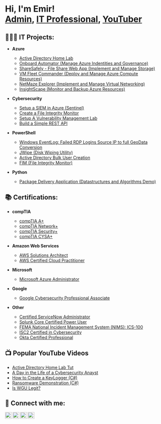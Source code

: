<h1>Hi, I'm Emir! <br/><a href="https://github.com/emirtaylor">Admin</a>, <a href="https://www.linkedin.com/in/emirtaylor/">IT Professional</a>, <a href="https://www.youtube.com/c/emirtaylor">YouTuber</a></h1>

<h2>👨🏾‍💻 IT Projects:</h2>

- <b>Azure</b>
  - [Active Directory Home Lab](https://github.com/emirtaylor/ActiveDirectoryLab)
  - [Onboard Automator (Manage Azure Indentities and Governance)](https://github.com/emirtaylor/Azure-AD/blob/main/onboarder.md)
  - [ShareSafely - File Share Web App (Implement and Manage Storage)](https://github.com/emirtaylor/Azure-AD/blob/main/sharesafely.md)
  - [VM Fleet Commander (Deploy and Manage Azure Compute Resources)](https://github.com/emirtaylor/Azure-AD/blob/main/vmfleetcommander.md)
  - [NetMaze Explorer (Implement and Manage Virtual Networking)](https://github.com/emirtaylor/Azure-AD/blob/main/netmazeexplorer.md)
  - [InsightScape (Monitor and Backup Azure Resources)](https://github.com/emirtaylor/Azure-AD/blob/main/insightscape.md)

- <b>Cybersecurity</b>
  - [Setup a SIEM in Azure (Sentinel)](https://github.com/emirtaylor/ActiveDirectoryLab)
  - [Create a File Integrity Monitor](https://github.com/emirtaylor/Azure-AD/blob/main/onboarder.md)
  - [Setup A Vulnerability Management Lab](https://github.com/emirtaylor/Azure-AD/blob/main/sharesafely.md)
  - [Build a Simple REST API](https://github.com/emirtaylor/Azure-AD/blob/main/vmfleetcommander.md)

- <b>PowerShell</b>
  - [Windows EventLog: Failed RDP Logins Source IP to full GeoData Conversion](https://github.com/joshmadakor1/Sentinel-Lab)
  - [JWipe (Disk Wiping Utility)](https://github.com/joshmadakor1/Jwipe.PowerShell)
  - [Active Directory Bulk User Creation](https://github.com/joshmadakor1/AD_PS)
  - [FIM (File Integrity Monitor)](https://github.com/joshmadakor1/PowerShell-Integrity-FIM)

- <b>Python</b>
  - [Package Delivery Application (Datastructures and Algorithms Demo)](https://github.com/joshmadakor1/Package-Delivery-Pathfinding-Algorithm)

<h2>📚 Certifications:</h2>

- <b>compTIA</b>
  - [compTIA A+](https://github.com/emirtaylor/Sentinel-Lab)
  - [compTIA Network+](https://github.com/emirtaylor/Sentinel-Lab)
  - [compTIA Security+](https://github.com/emirtaylor/Sentinel-Lab)
  - [compTIA CYSA+](https://github.com/emirtaylor/Sentinel-Lab)

- <b>Amazon Web Services</b>
  - [AWS Solutions Architect](https://github.com/emirtaylor/Sentinel-Lab)
  - [AWS Certified Cloud Practitioner](https://github.com/emirtaylor/Sentinel-Lab)

- <b>Microsoft</b>
  - [Microsoft Azure Administrator](https://github.com/emirtaylor/Sentinel-Lab)

- <b>Google</b>
  - [Google Cybersecurity Professional Associate](https://github.com/emirtaylor/Sentinel-Lab)

- <b>Other</b>
  - [Certified ServiceNow Administrator](https://github.com/emirtaylor/Sentinel-Lab)
  - [Splunk Core Certified Power User](https://github.com/emirtaylor/Sentinel-Lab)
  - [FEMA National Incident Management System (NIMS): ICS-100](https://github.com/emirtaylor/Sentinel-Lab)
  - [ISC2 Certified in Cybersecurity](https://github.com/emirtaylor/Sentinel-Lab)
  - [Okta Certified Professional](https://github.com/emirtaylor/Sentinel-Lab)


<h2>📺 Popular YouTube Videos</h2>

- [Active Directory Home Lab Tut](https://www.youtube.com/watch?v=a83ASGn_V_s)
- [A Day in the Life of a Cybersecurity Anayst](https://www.youtube.com/watch?v=uHy3oM7NnoU)
- [How to Create a KeyLogger (C#)](https://www.youtube.com/watch?v=N-L9hklSlNk)
- [Ransomware Demonstration (C#)](https://www.youtube.com/watch?v=OfvdQeh79s0)
- [Is WGU Legit?](https://www.youtube.com/watch?v=E2MwRWxDBkA)

<h2> 🤳 Connect with me:</h2>

[<img align="left" alt="JoshMadakor | YouTube" width="22px" src="https://cdn.jsdelivr.net/npm/simple-icons@v3/icons/youtube.svg" />][youtube]
[<img align="left" alt="JoshMadakor | Twitter" width="22px" src="https://cdn.jsdelivr.net/npm/simple-icons@v3/icons/twitter.svg" />][twitter]
[<img align="left" alt="JoshMadakor | LinkedIn" width="22px" src="https://cdn.jsdelivr.net/npm/simple-icons@v3/icons/linkedin.svg" />][linkedin]
[<img align="left" alt="JoshMadakor | Instagram" width="22px" src="https://cdn.jsdelivr.net/npm/simple-icons@v3/icons/instagram.svg" />][instagram]

[twitter]: https://twitter.com/mirvcle
[youtube]: https://www.youtube.com/c/mirvcle
[instagram]: https://www.instagram.com/mirvcle/
[linkedin]: https://linkedin.com/in/emirtaylor

<!--
**joshmadakor1/joshmadakor1** is a ✨ _special_ ✨ repository because its `README.md` (this file) appears on your GitHub profile.

Here are some ideas to get you started:

- 🔭 I’m currently working on ...
- 🌱 I’m currently learning ...
- 👯 I’m looking to collaborate on ...
- 🤔 I’m looking for help with ...
- 💬 Ask me about ...
- 📫 How to reach me: ...
- 😄 Pronouns: ...
- ⚡ Fun fact: ...
-->
